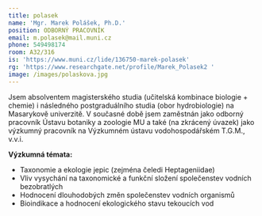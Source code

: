 ```yaml
---
title: polasek
name: 'Mgr. Marek Polášek, Ph.D.'
position: ODBORNÝ PRACOVNÍK
email: m.polasek@mail.muni.cz
phone: 549498174
room: A32/316
is: 'https://www.muni.cz/lide/136750-marek-polasek'
rg: 'https://www.researchgate.net/profile/Marek_Polasek2 '
image: /images/polaskova.jpg
---
```

Jsem absolventem magisterského studia (učitelská kombinace biologie + chemie) i následného postgraduálního studia (obor hydrobiologie) na Masarykově univerzitě. V současné době jsem zaměstnán jako odborný pracovník Ústavu botaniky a zoologie MU a také (na zkrácený úvazek) jako výzkumný pracovník na Výzkumném ústavu vodohospodářském T.G.M., v.v.i.

**Výzkumná témata:**

* Taxonomie a ekologie jepic (zejména čeledi Heptageniidae)
* Vliv vysychání na taxonomické a funkční složení společenstev vodních bezobratlých
* Hodnocení dlouhodobých změn společenstev vodních organismů
* Bioindikace a hodnocení ekologického stavu tekoucích vod
